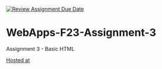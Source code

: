 [![Review Assignment Due Date](https://classroom.github.com/assets/deadline-readme-button-24ddc0f5d75046c5622901739e7c5dd533143b0c8e959d652212380cedb1ea36.svg)](https://classroom.github.com/a/q2-Q7VCy)
# WebApps-F23-Assignment-3
Assignment 3 - Basic HTML

[Hosted at](https://github.com/44-563-WebApps-F23/44563-webapps-f23-assignment3-S564200/settings/pages)
